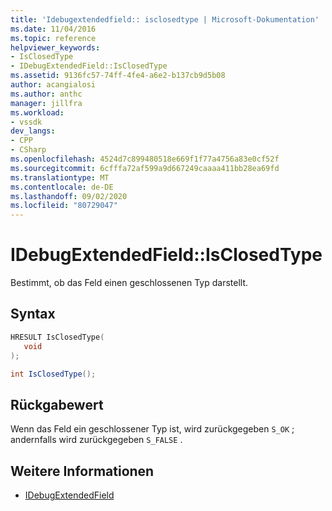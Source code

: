 ```yaml
---
title: 'Idebugextendedfield:: isclosedtype | Microsoft-Dokumentation'
ms.date: 11/04/2016
ms.topic: reference
helpviewer_keywords:
- IsClosedType
- IDebugExtendedField::IsClosedType
ms.assetid: 9136fc57-74ff-4fe4-a6e2-b137cb9d5b08
author: acangialosi
ms.author: anthc
manager: jillfra
ms.workload:
- vssdk
dev_langs:
- CPP
- CSharp
ms.openlocfilehash: 4524d7c899480518e669f1f77a4756a83e0cf52f
ms.sourcegitcommit: 6cfffa72af599a9d667249caaaa411bb28ea69fd
ms.translationtype: MT
ms.contentlocale: de-DE
ms.lasthandoff: 09/02/2020
ms.locfileid: "80729047"
---
```

# <a name="idebugextendedfieldisclosedtype"></a>IDebugExtendedField::IsClosedType
Bestimmt, ob das Feld einen geschlossenen Typ darstellt.

## <a name="syntax"></a>Syntax

```cpp
HRESULT IsClosedType(
   void
);
```

```csharp
int IsClosedType();
```

## <a name="return-value"></a>Rückgabewert
 Wenn das Feld ein geschlossener Typ ist, wird zurückgegeben `S_OK` ; andernfalls wird zurückgegeben `S_FALSE` .

## <a name="see-also"></a>Weitere Informationen
- [IDebugExtendedField](../../../extensibility/debugger/reference/idebugextendedfield.md)
